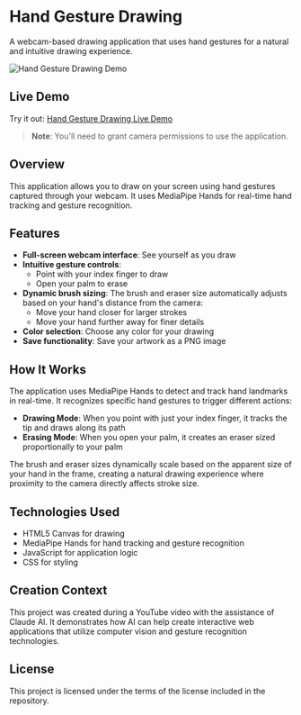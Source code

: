 # Hand Gesture Drawing

A webcam-based drawing application that uses hand gestures for a natural and intuitive drawing experience.

![Hand Gesture Drawing Demo](picture.png)

## Live Demo

Try it out: [Hand Gesture Drawing Live Demo](https://wonderwhy-er.github.io/camera-geasture-drawing/)

> **Note**: You'll need to grant camera permissions to use the application.

## Overview

This application allows you to draw on your screen using hand gestures captured through your webcam. It uses MediaPipe Hands for real-time hand tracking and gesture recognition.

## Features

- **Full-screen webcam interface**: See yourself as you draw
- **Intuitive gesture controls**:
  - Point with your index finger to draw
  - Open your palm to erase
- **Dynamic brush sizing**: The brush and eraser size automatically adjusts based on your hand's distance from the camera:
  - Move your hand closer for larger strokes
  - Move your hand further away for finer details
- **Color selection**: Choose any color for your drawing
- **Save functionality**: Save your artwork as a PNG image

## How It Works

The application uses MediaPipe Hands to detect and track hand landmarks in real-time. It recognizes specific hand gestures to trigger different actions:

- **Drawing Mode**: When you point with just your index finger, it tracks the tip and draws along its path
- **Erasing Mode**: When you open your palm, it creates an eraser sized proportionally to your palm

The brush and eraser sizes dynamically scale based on the apparent size of your hand in the frame, creating a natural drawing experience where proximity to the camera directly affects stroke size.

## Technologies Used

- HTML5 Canvas for drawing
- MediaPipe Hands for hand tracking and gesture recognition
- JavaScript for application logic
- CSS for styling

## Creation Context

This project was created during a YouTube video with the assistance of Claude AI. It demonstrates how AI can help create interactive web applications that utilize computer vision and gesture recognition technologies.

## License

This project is licensed under the terms of the license included in the repository.
